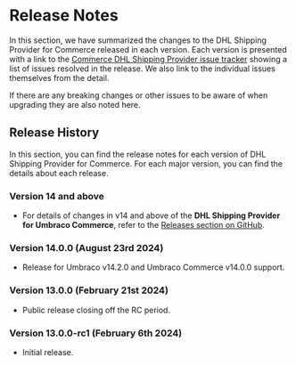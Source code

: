 # Release Notes

In this section, we have summarized the changes to the DHL Shipping Provider for Commerce released in each version. Each version is presented with a link to the [Commerce DHL Shipping Provider issue tracker](https://github.com/umbraco/Umbraco.Commerce.ShippingProviders.Dhl/issues) showing a list of issues resolved in the release.  We also link to the individual issues themselves from the detail.

If there are any breaking changes or other issues to be aware of when upgrading they are also noted here.

## Release History

In this section, you can find the release notes for each version of DHL Shipping Provider for Commerce. For each major version, you can find the details about each release.

### Version 14 and above

* For details of changes in v14 and above of the **DHL Shipping Provider for Umbraco Commerce**, refer to the [Releases section on GitHub](https://github.com/umbraco/Umbraco.Commerce.ShippingProviders.Dhl/releases).

### Version 14.0.0 (August 23rd 2024)

* Release for Umbraco v14.2.0 and Umbraco Commerce v14.0.0 support.

### Version 13.0.0 (February 21st 2024)

* Public release closing off the RC period.

### Version 13.0.0-rc1 (February 6th 2024)

* Initial release.
